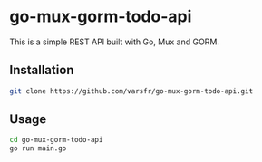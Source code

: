 # go-mux-gorm-todo-api

This is a simple REST API built with Go, Mux and GORM.

## Installation

```bash
git clone https://github.com/varsfr/go-mux-gorm-todo-api.git
```

## Usage

```bash
cd go-mux-gorm-todo-api
go run main.go
```
